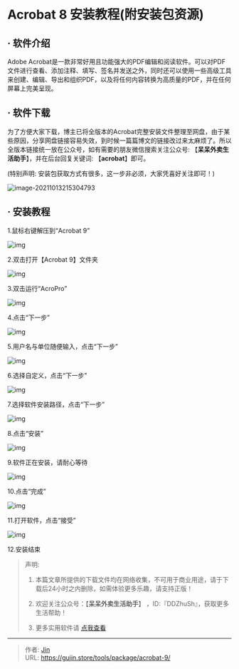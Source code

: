 # Acrobat 8 安装教程(附安装包资源)


## · 软件介绍

Adobe Acrobat是一款非常好用且功能强大的PDF编辑和阅读软件。可以对PDF文件进行查看、添加注释、填写、签名并发送之外，同时还可以使用一些高级工具来创建、编辑、导出和组织PDF，以及将任何内容转换为高质量的PDF，并在任何屏幕上完美呈现。


## · 软件下载
为了方便大家下载，博主已将全版本的Acrobat完整安装文件整理至网盘，由于某些原因，分享网盘链接容易失效，到时候一篇篇博文的链接改过来太麻烦了。所以全版本链接统一放在公众号，如有需要的朋友微信搜索关注公众号: 【**呆呆外卖生活助手**】，并在后台回复关键词: 【**acrobat**】即可。

(特别声明: 安装包获取方式有很多，这一步非必须，大家凭喜好关注即可！)

![image-20211013215304793](https://img.gujin.store/img/image-20211013215304793.png)

## · 安装教程

1.鼠标右键解压到“Acrobat 9”

![img](https://img.gujin.store/img/v2-c4d0ae169a6571d491cba00e6d1477f2_720w.png)



2.双击打开【Acrobat 9】文件夹

![img](https://img.gujin.store/img/v2-c0cc1732e9c7a64d9288f61c3dd286c1_720w.png)



3.双击运行“AcroPro”

![img](https://img.gujin.store/img/v2-8afadee3cf14016e34461d826516cfa2_720w.png)



4.点击“下一步”

![img](https://img.gujin.store/img/v2-f15339c51383ce5702f1b656a1184fb8_720w.png)



5.用户名与单位随便输入，点击“下一步”

![img](https://img.gujin.store/img/v2-38ebe41a6eda650d6a152535be0603b5_720w.png)

6.选择自定义，点击“下一步”

![img](https://img.gujin.store/img/v2-e8bc35c03480fa93a9146b2905cc2a45_720w.png)

7.选择软件安装路径，点击“下一步”

![img](https://img.gujin.store/img/v2-e86756489a8696649a8a9fbfbd77dc5f_720w.png)

8.点击“安装”

![img](https://img.gujin.store/img/v2-6a437a3a6db8f39c3a556d5412cc86ed_720w.png)

9.软件正在安装，请耐心等待

![img](https://img.gujin.store/img/v2-dbaf9afe3b3b155074f6deede43dc923_720w.png)

10.点击“完成”

![img](https://img.gujin.store/img/v2-04f4dee32784d883e740ef0254307aa4_720w.png)

11.打开软件，点击“接受”

![img](https://img.gujin.store/img/v2-a763094a7e4d03803ca45c7625db1777_720w.png)

12.安装结束




> 声明: 
>
> 1. 本篇文章所提供的下载文件均在网络收集，不可用于商业用途，请于下载后24小时之内删除，如需体验更多乐趣，请支持正版！
>
> 2. 欢迎关注公众号：【**呆呆外卖生活助手**】 ，ID:『DDZhuSh』，获取更多生活帮助！
>
> 3. 更多实用软件请  [点我查看](/tools)


---

> 作者: [Jin](https://img.gujin.store/img/favicon.ico)  
> URL: https://gujin.store/tools/package/acrobat-9/  

